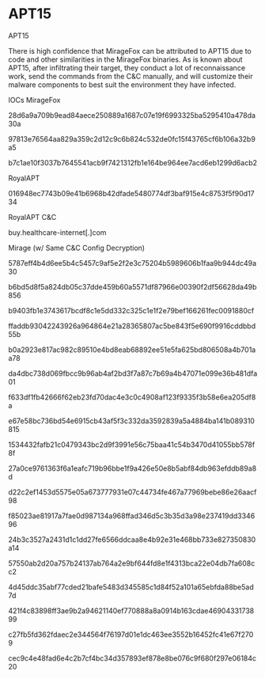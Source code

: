 # APT15
APT15

There is high confidence that MirageFox can be attributed to APT15 due to code and other similarities in the MirageFox binaries. As is known about APT15, after infiltrating their target, they conduct a lot of reconnaissance work, send the commands from the C&C manually, and will customize their malware components to best suit the environment they have infected.

IOCs
MirageFox

28d6a9a709b9ead84aece250889a1687c07e19f6993325ba5295410a478da30a

97813e76564aa829a359c2d12c9c6b824c532de0fc15f43765cf6b106a32b9a5

b7c1ae10f3037b7645541acb9f7421312fb1e164be964ee7acd6eb1299d6acb2

 

RoyalAPT

016948ec7743b09e41b6968b42dfade5480774df3baf915e4c8753f5f90d1734

 

RoyalAPT C&C

buy.healthcare-internet[.]com

 

Mirage (w/ Same C&C Config Decryption)

5787eff4b4d6ee5b4c5457c9af5e2f2e3c75204b5989606b1faa9b944dc49a30

b6bd5d8f5a824db05c37dde459b60a5571df87966e00390f2df56628da49b856

b9403fb1e3743617bcdf8c1e5dd332c325c1e1f2e79bef166261fec0091880cf

ffaddb93042243926a964864e21a28365807ac5be843f5e690f9916cddbbd55b

b0a2923e817ac982c89510e4bd8eab68892ee51e5fa625bd806508a4b701aa78

da4dbc738d069fbcc9b96ab4af2bd3f7a87c7b69a4b47071e099e36b481dfa01

f633df1fb42666f62eb23fd70dac4e3c0c4908af123f9335f3b58e6ea205df8a

e67e58bc736bd54e6915cb43af5f3c332da3592839a5a4884ba141b089310815

1534432fafb21c0479343bc2d9f3991e56c75baa41c54b3470d41055bb578f8f

27a0ce9761363f6a1eafc719b96bbe1f9a426e50e8b5abf84db963efddb89a8d

d22c2ef1453d5575e05a673777931e07c44734fe467a77969bebe86e26aacf98

f85023ae81917a7fae0d987134a968ffad346d5c3b35d3a98e237419dd334696

24b3c3527a2431d1c1dd27fe6566ddcaa8e4b92e31e468bb733e827350830a14

57550ab2d20a757b24137ab764a2e9bf644fd8e1f4313bca22e04db7fa608cc2

4d45ddc35abf77cded21bafe5483d345585c1d84f52a101a65ebfda88be5ad7d

421f4c83898ff3ae9b2a94621140ef770888a8a0914b163cdae4690433173899

c27fb5fd362fdaec2e344564f76197d01e1dc463ee3552b16452fc41e67f2709

cec9c4e48fad6e4c2b7cf4bc34d357893ef878e8be076c9f680f297e06184c20
